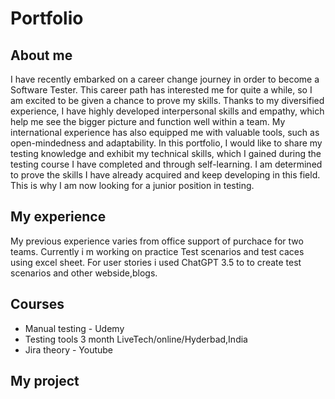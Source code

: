 # Portfolio

## About me 

I have recently embarked on a career change journey in order to become a Software Tester. This career path has interested me for quite a while, so I am excited to be given a chance to prove my skills. Thanks to my diversified experience, I have highly developed interpersonal skills and empathy, which help me see the bigger picture and function well within a team. My international experience has also equipped me with valuable tools, such as open-mindedness and adaptability. In this portfolio, I would like to share my testing knowledge and exhibit my technical skills, which I gained during the testing course I have completed and through self-learning. I am determined to prove the skills I have already acquired and keep developing in this field. This is why I am now looking for a junior position in testing.

## My experience

My previous experience varies from office support of purchace for two teams.
Currently i m working on practice Test scenarios and test caces using excel sheet. For user stories i used ChatGPT 3.5 to to create test scenarios and other webside,blogs.


## Courses

- Manual testing - Udemy 
- Testing tools 3 month       LiveTech/online/Hyderbad,India 
- Jira theory - Youtube


## My project



